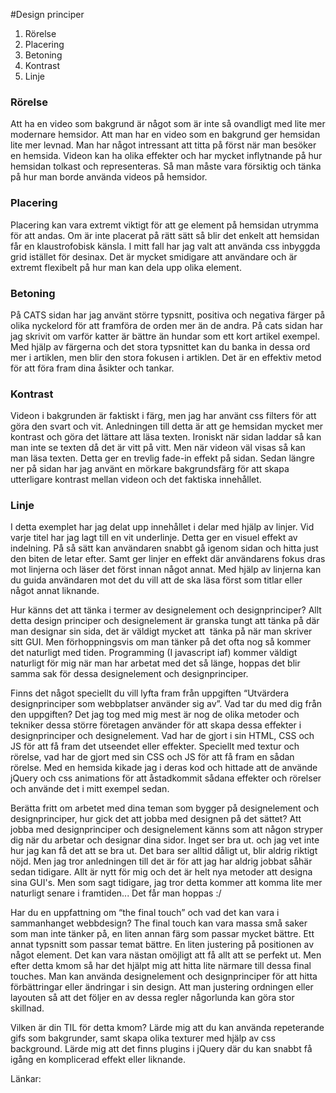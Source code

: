 #Design principer

1. Rörelse
2. Placering
3. Betoning
4. Kontrast
5. Linje

### Rörelse

Att ha en video som bakgrund är något som är inte så ovandligt med lite mer modernare hemsidor. Att man har en video som en bakgrund ger hemsidan lite mer levnad. Man har något intressant att titta på först när man besöker en hemsida. Videon kan ha olika effekter och har mycket inflytnande på hur hemsidan tolkast och representeras. Så man måste vara försiktig och tänka på hur man borde använda videos på hemsidor.

### Placering

Placering kan vara extremt viktigt för att ge element på hemsidan utrymma för att andas. Om är inte placerat på rätt sätt så blir det enkelt att hemsidan får en klaustrofobisk känsla. I mitt fall har jag valt att använda css inbyggda grid istället för desinax. Det är mycket smidigare att användare och är extremt flexibelt på hur man kan dela upp olika element.

### Betoning

På CATS sidan har jag använt större typsnitt, positiva och negativa färger på olika nyckelord för att framföra de orden mer än de andra. På cats sidan har jag skrivit om varför katter är bättre än hundar som ett kort artikel exempel. Med hjälp av färgerna och det stora typsnittet kan du banka in dessa ord mer i artiklen, men blir den stora fokusen i artiklen. Det är en effektiv metod för att föra fram dina åsikter och tankar.

### Kontrast

Videon i bakgrunden är faktiskt i färg, men jag har använt css filters för att göra den svart och vit. Anledningen till detta är att ge hemsidan mycket mer kontrast och göra det lättare att läsa texten. Ironiskt när sidan laddar så kan man inte se texten då det är vitt på vitt. Men när videon väl visas så kan man läsa texten. Detta ger en trevlig fade-in effekt på sidan. Sedan längre ner på sidan har jag använt en mörkare bakgrundsfärg för att skapa utterligare kontrast mellan videon och det faktiska innehållet.

### Linje

I detta exemplet har jag delat upp innehållet i delar med hjälp av linjer. Vid varje titel har jag lagt till en vit underlinje. Detta ger en visuel effekt av indelning. På så sätt kan användaren snabbt gå igenom sidan och hitta just den biten de letar efter. Samt ger linjer en effekt där användarens fokus dras mot linjerna och läser det först innan något annat. Med hjälp av linjerna kan du guida användaren mot det du vill att de ska läsa först som titlar eller något annat liknande.

Hur känns det att tänka i termer av designelement och designprinciper?
Allt detta design principer och designelement är granska tungt att tänka på där man designar sin sida, det är väldigt mycket att  tänka på när man skriver sitt GUI. Men förhoppningsvis om man tänker på det ofta nog så kommer det naturligt med tiden. Programming (I javascript iaf) kommer väldigt naturligt för mig när man har arbetat med det så länge, hoppas det blir samma sak för dessa designelement och designprinciper.

Finns det något speciellt du vill lyfta fram från uppgiften “Utvärdera designprinciper som webbplatser använder sig av”. Vad tar du med dig från den uppgiften?
Det jag tog med mig mest är nog de olika metoder och tekniker dessa större företagen använder för att skapa dessa effekter i designprinciper och designelement. Vad har de gjort i sin HTML, CSS och JS för att få fram det utseendet eller effekter. Speciellt med textur och rörelse, vad har de gjort med sin CSS och JS för att få fram en sådan rörelse. Med en hemsida kikade jag i deras kod och hittade att de använde jQuery och css animations för att åstadkommit sådana effekter och rörelser och använde det i mitt exempel sedan.

Berätta fritt om arbetet med dina teman som bygger på designelement och designprinciper, hur gick det att jobba med designen på det sättet?
Att jobba med designprinciper och designelement känns som att någon stryper dig när du arbetar och designar dina sidor. Inget ser bra ut. och jag vet inte hur jag kan få det att se bra ut. Det bara ser alltid dåligt ut, blir aldrig riktigt nöjd. Men jag tror anledningen till det är för att jag har aldrig jobbat såhär sedan tidigare. Allt är nytt för mig och det är helt nya metoder att designa sina GUI's. Men som sagt tidigare, jag tror detta kommer att komma lite mer naturligt senare i framtiden... Det får man hoppas :/

Har du en uppfattning om “the final touch” och vad det kan vara i sammanhanget webbdesign?
The final touch kan vara massa små saker som man inte tänker på, en liten annan färg som passar mycket bättre. Ett annat typsnitt som passar temat bättre. En liten justering på positionen av något element. Det kan vara nästan omöjligt att få allt att se perfekt ut. Men efter detta kmom så har det hjälpt mig att hitta lite närmare till dessa final touches. Man kan använda designelement och designprinciper för att hitta förbättringar eller ändringar i sin design. Att man justering ordningen eller layouten så att det följer en av dessa regler någorlunda kan göra stor skillnad.

Vilken är din TIL för detta kmom?
Lärde mig att du kan använda repeterande gifs som bakgrunder, samt skapa olika texturer med hjälp av css background. Lärde mig att det finns plugins i jQuery där du kan snabbt få igång en komplicerad effekt eller liknande.

Länkar:
